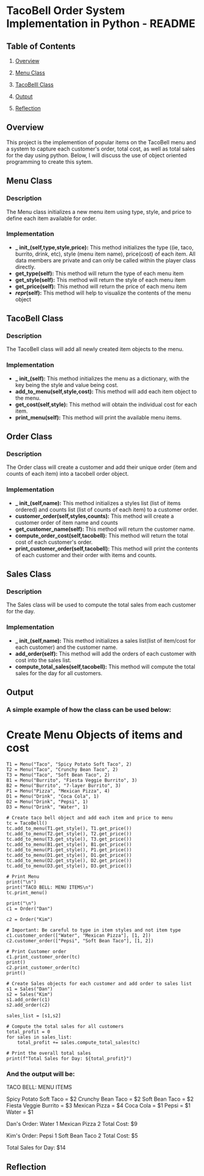 
# TacoBell Order System Implementation in Python - README





## Table of Contents

1)  [Overview](https://github.com/KavyaKolavasi1/Mancala#overview)

2)  [Menu Class](https://github.com/KavyaKolavasi1/Mancala#player-class)

3)  [TacoBelll Class](https://github.com/KavyaKolavasi1/Mancala#mancala-class)

4) [Output](https://github.com/KavyaKolavasi1/Mancala#output)

4) [Reflection](https://github.com/KavyaKolavasi1/Mancala#reflection)


## Overview
This project is the implemention of popular items on the TacoBell menu and a system to capture each customer's order, total cost, as well as total sales for the day using python. Below, I will discuss the use of object oriented programming to create this sytem.


## Menu Class
### Description
The Menu class initializes a new menu item using type, style, and price to define each item available for order.
### Implementation
*  **_ init_(self,type,style,price):** This method initializes the type ((ie, taco, burrito, drink, etc), style (menu item name), price(cost) of each item. All data members are private and can only be called within the player class directly.
* **get_type(self):** This method will return the type of each menu item
* **get_style(self):** This method will return the style of each menu item
* **get_price(self):** This method will return the price of each menu item
* **_repr_(self):** This method will help to visualize the contents of the menu object


## TacoBell Class
### Description
The TacoBell class will add all newly created item objects to the menu.
### Implementation
* **_ init_(self):** This method initializes the menu as a dictionary, with the key being the style and value being cost.
* **add_to_menu(self,style,cost):** This method will add each item object to the menu.
* **get_cost(self,style):** This method will obtain the individual cost for each item.
* **print_menu(self):** This method will print the available menu items.



## Order Class
### Description
The Order class will create a customer and add their unique order (item and counts of each item) into a tacobell order object.
### Implementation
* **_ init_(self,name):** This method initializes a styles list (list of items ordered) and counts list (list of counts of each item) to a customer order. 
* **customer_order(self,styles,counts):** This method will create a customer order of item name and counts
* **get_customer_name(self):** This method will return the customer name.
* **compute_order_cost(self,tacobell):** This method will return the total cost of each customer's order.
* **print_customer_order(self,tacobell):** This method will print the contents of each customer and their order with items and counts.


## Sales Class
### Description
The Sales class will be used to compute the total sales from each customer for the day.
### Implementation
* **_ init_(self,name):** This method initializes a sales list(list of item/cost for each customer) and the customer name.
* **add_order(self):** This method will add the orders of each customer with cost into the sales list.
* **compute_total_sales(self,tacobell):** This method will compute the total sales for the day for all customers.



## Output

### A simple example of how the class can be used below:

   # Create Menu Objects of items and cost
    T1 = Menu("Taco", "Spicy Potato Soft Taco", 2)
    T2 = Menu("Taco", "Crunchy Bean Taco", 2)
    T3 = Menu("Taco", "Soft Bean Taco", 2)
    B1 = Menu("Burrito", "Fiesta Veggie Burrito", 3)
    B2 = Menu("Burrito", "7-layer Burrito", 3)
    P1 = Menu("Pizza", "Mexican Pizza", 4)
    D1 = Menu("Drink", "Coca Cola", 1)
    D2 = Menu("Drink", "Pepsi", 1)
    D3 = Menu("Drink", "Water", 1)

    # Create taco bell object and add each item and price to menu
    tc = TacoBell()
    tc.add_to_menu(T1.get_style(), T1.get_price())
    tc.add_to_menu(T2.get_style(), T2.get_price())
    tc.add_to_menu(T3.get_style(), T3.get_price())
    tc.add_to_menu(B1.get_style(), B1.get_price())
    tc.add_to_menu(P1.get_style(), P1.get_price())
    tc.add_to_menu(D1.get_style(), D1.get_price())
    tc.add_to_menu(D2.get_style(), D2.get_price())
    tc.add_to_menu(D3.get_style(), D3.get_price())

    # Print Menu
    print("\n")
    print("TACO BELL: MENU ITEMS\n")
    tc.print_menu()

    print("\n")
    c1 = Order("Dan")

    c2 = Order("Kim")

    # Important: Be careful to type in item styles and not item type
    c1.customer_order(["Water", "Mexican Pizza"], [1, 2])
    c2.customer_order(["Pepsi", "Soft Bean Taco"], [1, 2])

    # Print Customer order
    c1.print_customer_order(tc)
    print()
    c2.print_customer_order(tc)
    print()

    # Create Sales objects for each customer and add order to sales list
    s1 = Sales("Dan")
    s2 = Sales("Kim")
    s1.add_order(c1)
    s2.add_order(c2)

    sales_list = [s1,s2]

    # Compute the total sales for all customers
    total_profit = 0
    for sales in sales_list:
        total_profit += sales.compute_total_sales(tc)

    # Print the overall total sales
    print(f"Total Sales for Day: ${total_profit}")



### And the output will be:
TACO BELL: MENU ITEMS
    
 Spicy Potato Soft Taco = $2
 Crunchy Bean Taco = $2
 Soft Bean Taco = $2
 Fiesta Veggie Burrito = $3
 Mexican Pizza = $4
 Coca Cola = $1
 Pepsi = $1
 Water = $1
 
 
 Dan's Order:
 Water 1
 Mexican Pizza 2
 Total Cost: $9
 
 Kim's Order:
 Pepsi 1
 Soft Bean Taco 2
 Total Cost: $5
 
 Total Sales for Day: $14


## Reflection


